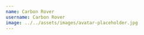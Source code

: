 ```yaml
---
name: Carbon Rover
username: Carbon Rover
image: ../../assets/images/avatar-placeholder.jpg
---
```

